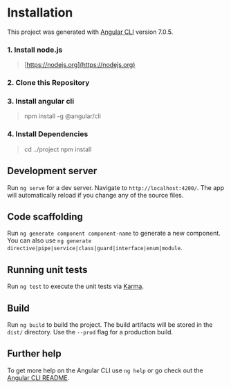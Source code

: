 # Installation

This project was generated with [Angular CLI](https://github.com/angular/angular-cli) version 7.0.5.

### 1. Install node.js

> [https://nodejs.org](https://nodejs.org)

### 2. Clone this Repository  

### 3. Install angular cli

> npm install -g @angular/cli

### 4. Install Dependencies
> cd ../project
> npm install

## Development server

Run `ng serve` for a dev server. Navigate to `http://localhost:4200/`. The app will automatically reload if you change any of the source files.

## Code scaffolding

Run `ng generate component component-name` to generate a new component. You can also use `ng generate directive|pipe|service|class|guard|interface|enum|module`.

## Running unit tests

Run `ng test` to execute the unit tests via [Karma](https://karma-runner.github.io).

## Build

Run `ng build` to build the project. The build artifacts will be stored in the `dist/` directory. Use the `--prod` flag for a production build.

## Further help

To get more help on the Angular CLI use `ng help` or go check out the [Angular CLI README](https://github.com/angular/angular-cli/blob/master/README.md).
